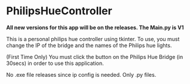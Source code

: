 # PhilipsHueController

**All new versions for this app will be on the releases. The Main.py is V1**

This is a personal philips hue controller using tkinter.
To use, you must change the IP of the bridge and the names of the Philips hue lights.

(First Time Only) You must click the button on the Philips Hue Bridge (in 30secs) in order to use this application.

No .exe file releases since ip config is needed. Only .py files.
